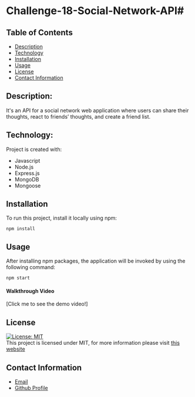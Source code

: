 # Challenge-18-Social-Network-API# 

## Table of Contents

- [Description](#description)
- [Technology](#Technology)
- [Installation](#installation)
- [Usage](#usage)
- [License](#license)
- [Contact Information](#contactinformation)

## Description:

It's an API for a social network web application where users can share their thoughts, react to friends’ thoughts, and create a friend list.

## Technology:

Project is created with:

- Javascript
- Node.js
- Express.js
- MongoDB
- Mongoose

## Installation

To run this project, install it locally using npm:

```
npm install
```

## Usage

After installing npm packages, the application will be invoked by using the following command:

```
npm start
```

#### Walkthrough Video

[Click me to see the demo video!]


## License

[![License: MIT](https://img.shields.io/badge/License-MIT-yellow.svg)](https://opensource.org/licenses/MIT) <br>
This project is licensed under MIT, for more information please visit [this website](https://opensource.org/licenses/MIT)


## Contact Information

- [Email](mailto:blaxl@mac.com)
- [Github Profile](https://github.com/blaxlrose)